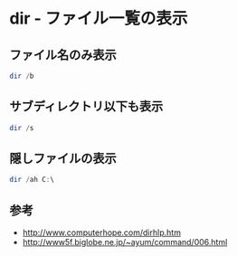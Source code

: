 ﻿# dir - ファイル一覧の表示

## ファイル名のみ表示

```powershell
dir /b
```

## サブディレクトリ以下も表示

```powershell
dir /s
```

## 隠しファイルの表示

```powershell
dir /ah C:\
```

## 参考

- http://www.computerhope.com/dirhlp.htm
- http://www5f.biglobe.ne.jp/~ayum/command/006.html
